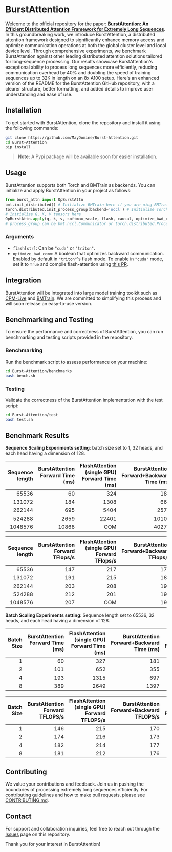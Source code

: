 # BurstAttention
Welcome to the official repository for the paper: [**BurstAttention: An Efficient Distributed Attention Framework for Extremely Long Sequences**](https://arxiv.org/pdf/2403.09347v1.pdf). In this groundbreaking work, we introduce BurstAttention, a distributed attention framework designed to significantly enhance memory access and optimize communication operations at both the global cluster level and local device level. Through comprehensive experiments, we benchmark BurstAttention against other leading distributed attention solutions tailored for long-sequence processing. Our results showcase BurstAttention's exceptional ability to process long sequences more efficiently, reducing communication overhead by 40% and doubling the speed of training sequences up to 32K in length on an 8x A100 setup.
Here's an enhanced version of the README for the BurstAttention GitHub repository, with a clearer structure, better formatting, and added details to improve user understanding and ease of use.


## Installation

To get started with BurstAttention, clone the repository and install it using the following commands:

```bash
git clone https://github.com/MayDomine/Burst-Attention.git
cd Burst-Attention
pip install .
```

> **Note:** A Pypi package will be available soon for easier installation.

## Usage

BurstAttention supports both Torch and BMTrain as backends. You can initialize and apply BurstAttention in your project as follows:

```python
from burst_attn import OpBurstAttn
bmt.init_distributed() # Initialize BMTrain here if you are uing BMTrain as backend
torch.distributed.init_process_group(backend='nccl') # Initialize Torch here if you are using Torch as backend
# Initialize Q, K, V tensors here
OpBurstAttn.apply(q, k, v, softmax_scale, flash, causal, optimize_bwd_comm, deterministic, process_group=None) # global group are using by default if you do not pass process_group 
# process_group can be bmt.nccl.Communicator or torch.distributed.Process_group 
```

### Arguments

- `flash[str]`: Can be `"cuda"` or `"triton"`.
- `optimize_bwd_comm`: A boolean that optimizes backward communication. Enabled by default in `"triton"`'s flash mode. To enable in `"cuda"` mode, set it to `True` and compile flash-attention using [this PR](https://github.com/Dao-AILab/flash-attention/pull/905).

## Integration

BurstAttention will be integrated into large model training toolkit such as [CPM-Live](https://github.com/OpenBMB/CPM-Live) and [BMTrain](https://github.com/OpenBMB/BMTrain). We are committed to simplifying this process and will soon release an easy-to-use version.

## Benchmarking and Testing

To ensure the performance and correctness of BurstAttention, you can run benchmarking and testing scripts provided in the repository.

### Benchmarking

Run the benchmark script to assess performance on your machine:

```bash
cd Burst-Attention/benchmarks
bash bench.sh
```

### Testing

Validate the correctness of the BurstAttention implementation with the test script:

```bash
cd Burst-Attention/test
bash test.sh
```





## Benchmark Results

**Sequence Scaling Experiments setting**: batch size set to 1, 32 heads, and each head having a dimension of 128.


|   Sequence length |   BurstAttention Forward Time (ms) |   FlashAttention (single GPU) Forward Time (ms) |   BurstAttention Forward+Backward Time (ms) |   FlashAttention (single GPU) Forward+Backward Time (ms) |
|-:|-:|-:|-:|-:|
|    65536 |                       60 |                                   324 |                               181 |                                           1236 |
|   131072 |                      184 |                                  1308 |                               668 |                                           4937 |
|   262144 |                      695 |                                  5404 |                              2578 |                                          19852 |
|   524288 |                     2659 |                                 22401 |                             10107 |                                          80146 |
|  1048576 |                    10868 |                                   OOM |                             40276 |                                            OOM |

|   Sequence length |   BurstAttention Forward TFlops/s |   FlashAttention (single GPU) Forward TFlops/s |   BurstAttention Forward+Backward TFlops/s |   FlashAttention (single GPU) Forward+Backward TFlops/s |
|-:|-:|-:|-:|-:|
|    65536 |                         147 |                                      217 |                             170 |                                          199 |
|   131072 |                         191 |                                      215 |                             184 |                                          200 |
|   262144 |                         203 |                                      208 |                             191 |                                          199 |
|   524288 |                         212 |                                      201 |                             195 |                                          197 |
|  1048576 |                         207 |                                      OOM |                             196 |                                          OOM |



**Batch Scaling Experiments setting**: Sequence length set to 65536, 32 heads, and each head having a dimension of 128.

|   Batch Size |   BurstAttention Forward Time (ms) |   FlashAttention (single GPU) Forward Time (ms) |   BurstAttention Forward+Backward Time (ms) |   FlashAttention (single GPU) Forward+Backward Time (ms) |
|-:|-:|-:|-:|-:|
|            1 |                       60 |                                   327 |                               181 |                                           1236 |
|            2 |                      101 |                                   652 |                               355 |                                           2487 |
|            4 |                      193 |                                  1315 |                               697 |                                           4995 |
|            8 |                      389 |                                  2649 |                              1397 |                                          10021 |

|   Batch Size |   BurstAttention Forward TFLOPS/s |   FlashAttention (single GPU) Forward TFLOPS/s |   BurstAttention Forward+Backward TFLOPS/s |   FlashAttention (single GPU) Forward+Backward TFLOPS/s |
|-:|-:|-:|-:|-:|
|            1 |                         146 |                                      215 |                             170 |                                          199 |
|            2 |                         174 |                                      216 |                             173 |                                          198 |
|            4 |                         182 |                                      214 |                             177 |                                          197 |
|            8 |                         181 |                                      212 |                             176 |                                          197 |
## Contributing

We value your contributions and feedback. Join us in pushing the boundaries of processing extremely long sequences efficiently. For contributing guidelines and how to make pull requests, please see [CONTRIBUTING.md](CONTRIBUTING.md).

## Contact

For support and collaboration inquiries, feel free to reach out through the [Issues](https://github.com/MayDomine/Burst-Attention/issues) page on this repository.

Thank you for your interest in BurstAttention!

